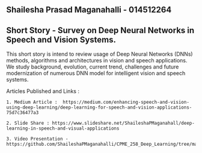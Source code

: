 Shailesha Prasad Maganahalli - 014512264
----------------------------------------
Short Story - Survey on Deep Neural Networks in Speech and Vision Systems.
--------------------------------------------------------------------------

  This short story is intend to review usage of Deep Neural Networks (DNNs) methods, algorithms and architectures in vision and speech applications. We study background, evolution, current trend, challenges and future modernization of numerous DNN model for intelligent vision and speech systems.

Articles Published and Links :

    1. Medium Article :  https://medium.com/enhancing-speech-and-vision-using-deep-learning/deep-learning-for-speech-and-vision-applications-75d7c36477a3 

    2. Slide Share : https://www.slideshare.net/ShaileshaPMaganahall/deep-learning-in-speech-and-visual-applications 

    3. Video Presentation - https://github.com/ShaileshaPMaganahalli/CPME_258_Deep_Learning/tree/master/Short_Story_Assignment
